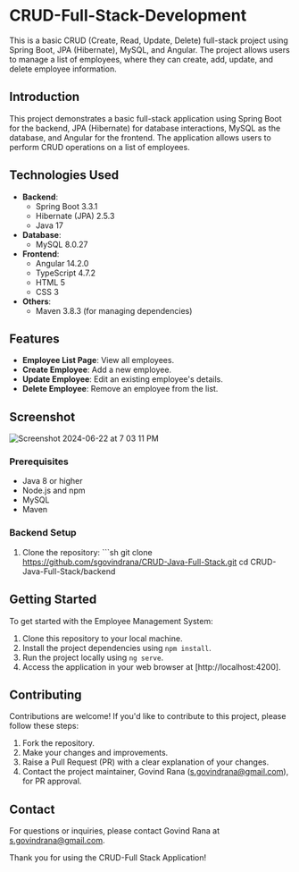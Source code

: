 # CRUD-Full-Stack-Development
This is a basic CRUD (Create, Read, Update, Delete) full-stack project using Spring Boot, JPA (Hibernate), MySQL, and Angular. The project allows users to manage a list of employees, where they can create, add, update, and delete employee information.

## Introduction

This project demonstrates a basic full-stack application using Spring Boot for the backend, JPA (Hibernate) for database interactions, MySQL as the database, and Angular for the frontend. The application allows users to perform CRUD operations on a list of employees.

## Technologies Used
- **Backend**: 
  - Spring Boot 3.3.1
  - Hibernate (JPA) 2.5.3
  - Java 17
- **Database**: 
  - MySQL 8.0.27
- **Frontend**: 
  - Angular 14.2.0
  - TypeScript 4.7.2
  - HTML 5
  - CSS 3
- **Others**: 
  - Maven 3.8.3 (for managing dependencies)


## Features

- **Employee List Page**: View all employees.
- **Create Employee**: Add a new employee.
- **Update Employee**: Edit an existing employee's details.
- **Delete Employee**: Remove an employee from the list.

## Screenshot
![Screenshot 2024-06-22 at 7 03 11 PM](https://github.com/SGovindrana/CRUD-Full-Stack-Development/assets/37614645/b6ceb860-6604-44bd-ab2f-3d53ea9baaa7)


### Prerequisites

- Java 8 or higher
- Node.js and npm
- MySQL
- Maven

### Backend Setup

1. Clone the repository: ```sh
   git clone https://github.com/sgovindrana/CRUD-Java-Full-Stack.git
   cd CRUD-Java-Full-Stack/backend
   
## Getting Started

To get started with the Employee Management System:
1. Clone this repository to your local machine.
2. Install the project dependencies using `npm install`.
3. Run the project locally using `ng serve`.
4. Access the application in your web browser at [http://localhost:4200].

## Contributing

Contributions are welcome! If you'd like to contribute to this project, please follow these steps:
1. Fork the repository.
2. Make your changes and improvements.
3. Raise a Pull Request (PR) with a clear explanation of your changes.
4. Contact the project maintainer, Govind Rana (s.govindrana@gmail.com), for PR approval.

## Contact

For questions or inquiries, please contact Govind Rana at s.govindrana@gmail.com.

Thank you for using the CRUD-Full Stack Application!
